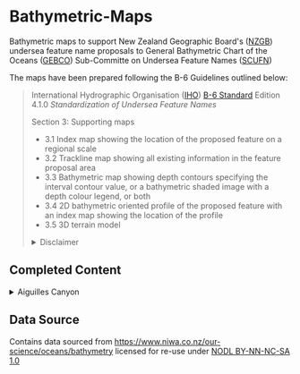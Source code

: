 # Bathymetric-Maps
Bathymetric maps to support New Zealand Geographic Board's 
([NZGB](https://www.linz.govt.nz/regulatory/place-names/about-new-zealand-geographic-board))
 undersea feature name proposals to General Bathymetric Chart of the Oceans ([GEBCO](https://www.gebco.net/))
  Sub-Committe on Undersea Feature Names ([SCUFN](https://www.iho.int/srv1/index.php?option=com_content&view=article&id=443&Itemid=747&lang=en))

The maps have been prepared following the B-6 Guidelines outlined below:

>International Hydrographic Organisation ([IHO](https://www.iho.int/srv1/index.php?lang=en)) [B-6 Standard](https://www.iho.int/iho_pubs/IHO_Download.htm#B-6)
 Edition 4.1.0 *Standardization of Undersea Feature Names*
>
>Section 3: Supporting maps
>
>* 3.1 Index map showing the location of the proposed feature on a regional scale
>* 3.2 Trackline map showing all existing information in the feature proposal area
>* 3.3 Bathymetric map showing depth contours specifying the interval contour value, or a bathymetric 
shaded image with a depth colour legend, or both
>* 3.4 2D bathymetric oriented profile of the proposed feature with an index map showing the location 
of the profile
>* 3.5 3D terrain model
>
><details><summary>Disclaimer</summary>
>This document contains a translation of IHO B-6 4.1.0. The IHO has not checked this translation and therefore takes no responsibility for its accuracy. In case of doubt the source version of B-6 4.1.0 in English should be consulted.
</details>


## Completed Content
<details>
<summary>Aiguilles Canyon</summary>

#### Fig. 1 Index map showing the location of Aiguilles Canyon
<img src="https://raw.githubusercontent.com/mr-moos/Bathymetric-Maps/master/Features/Aiguilles Canyon/Map1_RegionalScale.png" width=50% align="middle" alt="Index map showing the location of Aiguilles Canyon"> 

#### Fig. 2 Bathymetric map of Aiguilles Canyon
<img src="https://raw.githubusercontent.com/mr-moos/Bathymetric-Maps/master/Features/Aiguilles Canyon/Map3_Bathy.png" width=50% align="middle" alt="Bathymetric map of Aiguilles Canyon"> 

#### Fig. 3 Profile of Aiguilles Canyon
<img src="https://raw.githubusercontent.com/mr-moos/Bathymetric-Maps/master/Features/Aiguilles Canyon/Map4_Profile.png" width=50% align="middle" alt="Profile of Aiguilles Canyon"> 
</details>



## Data Source
Contains data sourced from https://www.niwa.co.nz/our-science/oceans/bathymetry licensed for re-use under [NODL BY-NN-NC-SA 1.0](https://www.niwa.co.nz/environmental-information/licences/niwa-open-data-licence-by-nn-nc-sa-version-1)
